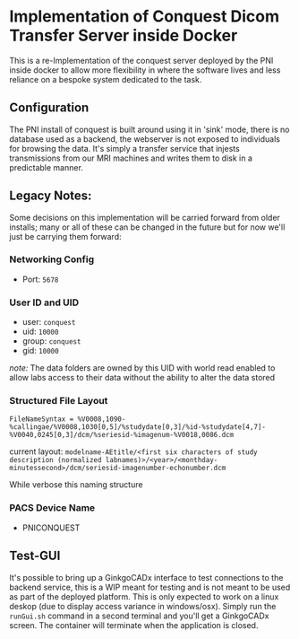 # Implementation of Conquest Dicom Transfer Server inside Docker

This is a re-Implementation of the conquest server deployed by the PNI inside docker to allow more flexibility in where the software lives and less reliance on a bespoke system dedicated to the task.

## Configuration
The PNI install of conquest is built around using it in 'sink' mode, there is no database used as a backend, the webserver is not exposed to individuals for browsing the data. It's simply a transfer service that injests transmissions from our MRI machines and writes them to disk in a predictable manner.

## Legacy Notes:
Some decisions on this implementation will be carried forward from older installs; many or all of these can be changed in the future but for now we'll just be carrying them forward:

### Networking Config
* Port: `5678`

### User ID and UID
* user: `conquest`
* uid: `10000`
* group: `conquest`
* gid: `10000`

*note:* The data folders are owned by this UID with world read enabled to allow labs access to their data without the ability to alter the data stored

### Structured File Layout
```
FileNameSyntax = %V0008,1090-%callingae/%V0008,1030[0,5]/%studydate[0,3]/%id-%studydate[4,7]-%V0040,0245[0,3]/dcm/%seriesid-%imagenum-%V0018,0086.dcm
```
current layout: `modelname-AEtitle/<first six characters of study description (normalized labnames)>/<year>/<monthday-minutessecond>/dcm/seriesid-imagenumber-echonumber.dcm`

While verbose this naming structure

### PACS Device Name
* PNICONQUEST


## Test-GUI
It's possible to bring up a GinkgoCADx interface to test connections to the backend service, this is a WIP meant for testing and is not meant to be used as part of the deployed platform.  This is only expected to work on a linux deskop (due to display access variance in windows/osx). Simply run the `runGui.sh` command in a second terminal and you'll get a GinkgoCADx screen. The container will terminate when the application is closed.
